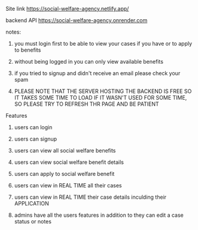 Site link https://social-welfare-agency.netlify.app/

backend API https://social-welfare-agency.onrender.com

notes:

1. you must login first to be able to view your cases if you have or to apply to benefits
2. without being logged in you can only view available benefits
3. if you tried to signup and didn't receive an email please check your spam

4. PLEASE NOTE THAT THE SERVER HOSTING THE BACKEND IS FREE SO IT TAKES SOME TIME TO LOAD IF IT WASN'T USED FOR SOME TIME, SO PLEASE TRY TO REFRESH THR PAGE AND BE PATIENT

Features

1. users can login
2. users can signup
3. users can view all social welfare benefits
4. users can view social welfare benefit details
5. users can apply to social welfare benefit

6. users can view in REAL TIME all their cases
7. users can view in REAL TIME their case details inculding their APPLICATION

8. admins have all the users features in addition to they can edit a case status or notes
